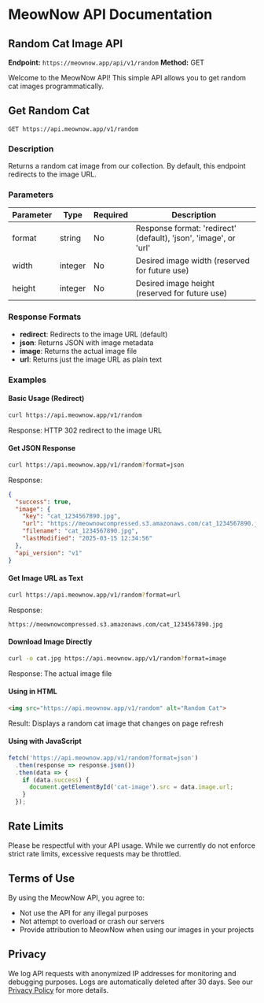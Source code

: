 # MeowNow API Documentation

## Random Cat Image API
**Endpoint:** `https://meownow.app/api/v1/random`
**Method:** GET

Welcome to the MeowNow API! This simple API allows you to get random cat images programmatically.

## Get Random Cat

```
GET https://api.meownow.app/v1/random
```

### Description

Returns a random cat image from our collection. By default, this endpoint redirects to the image URL.

### Parameters

| Parameter | Type    | Required | Description                                                |
|-----------|---------|----------|------------------------------------------------------------|
| format    | string  | No       | Response format: 'redirect' (default), 'json', 'image', or 'url' |
| width     | integer | No       | Desired image width (reserved for future use)              |
| height    | integer | No       | Desired image height (reserved for future use)             |

### Response Formats

- **redirect**: Redirects to the image URL (default)
- **json**: Returns JSON with image metadata
- **image**: Returns the actual image file
- **url**: Returns just the image URL as plain text

### Examples

#### Basic Usage (Redirect)

```bash
curl https://api.meownow.app/v1/random
```

Response: HTTP 302 redirect to the image URL

#### Get JSON Response

```bash
curl https://api.meownow.app/v1/random?format=json
```

Response:
```json
{
  "success": true,
  "image": {
    "key": "cat_1234567890.jpg",
    "url": "https://meownowcompressed.s3.amazonaws.com/cat_1234567890.jpg",
    "filename": "cat_1234567890.jpg",
    "lastModified": "2025-03-15 12:34:56"
  },
  "api_version": "v1"
}
```

#### Get Image URL as Text

```bash
curl https://api.meownow.app/v1/random?format=url
```

Response:
```
https://meownowcompressed.s3.amazonaws.com/cat_1234567890.jpg
```

#### Download Image Directly

```bash
curl -o cat.jpg https://api.meownow.app/v1/random?format=image
```

Response: The actual image file

#### Using in HTML

```html
<img src="https://api.meownow.app/v1/random" alt="Random Cat">
```

Result: Displays a random cat image that changes on page refresh

#### Using with JavaScript

```javascript
fetch('https://api.meownow.app/v1/random?format=json')
  .then(response => response.json())
  .then(data => {
    if (data.success) {
      document.getElementById('cat-image').src = data.image.url;
    }
  });
```

## Rate Limits

Please be respectful with your API usage. While we currently do not enforce strict rate limits, excessive requests may be throttled.

## Terms of Use

By using the MeowNow API, you agree to:
- Not use the API for any illegal purposes
- Not attempt to overload or crash our servers
- Provide attribution to MeowNow when using our images in your projects

## Privacy

We log API requests with anonymized IP addresses for monitoring and debugging purposes. Logs are automatically deleted after 30 days. See our [Privacy Policy](privacypolicy.md) for more details. 